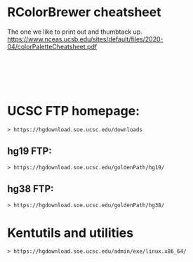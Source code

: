 # RColorBrewer cheatsheet
The one we like to print out and thumbtack up. 
https://www.nceas.ucsb.edu/sites/default/files/2020-04/colorPaletteCheatsheet.pdf

<br>
<br>
<br>
<br>


# UCSC FTP homepage:
    > https://hgdownload.soe.ucsc.edu/downloads
## hg19 FTP:
    > https://hgdownload.soe.ucsc.edu/goldenPath/hg19/
## hg38 FTP:
    > https://hgdownload.soe.ucsc.edu/goldenPath/hg38/
# Kentutils and utilities
    > https://hgdownload.soe.ucsc.edu/admin/exe/linux.x86_64/
